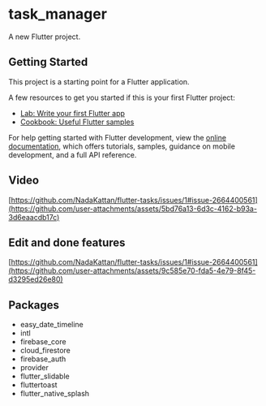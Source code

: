 # task_manager

A new Flutter project.

## Getting Started

This project is a starting point for a Flutter application.

A few resources to get you started if this is your first Flutter project:

- [Lab: Write your first Flutter app](https://docs.flutter.dev/get-started/codelab)
- [Cookbook: Useful Flutter samples](https://docs.flutter.dev/cookbook)

For help getting started with Flutter development, view the
[online documentation](https://docs.flutter.dev/), which offers tutorials,
samples, guidance on mobile development, and a full API reference.

## Video
[https://github.com/NadaKattan/flutter-tasks/issues/1#issue-2664400561](https://github.com/user-attachments/assets/5bd76a13-6d3c-4162-b93a-3d6eaacdb17c)

## Edit and done features
[https://github.com/NadaKattan/flutter-tasks/issues/1#issue-2664400561](https://github.com/user-attachments/assets/9c585e70-fda5-4e79-8f45-d3295ed26e80)

## Packages
- easy_date_timeline
- intl
- firebase_core
- cloud_firestore
- firebase_auth
- provider
- flutter_slidable
- fluttertoast
- flutter_native_splash

